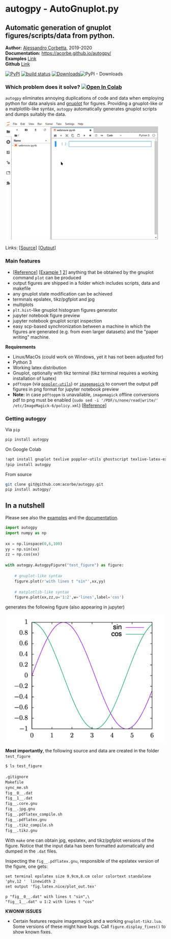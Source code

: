 <h1>autogpy - AutoGnuplot.py</h1>

<h2>Automatic generation of gnuplot figures/scripts/data from python.</h2>


**Author:** [Alessandro Corbetta](http://corbetta.phys.tue.nl/), 2019-2020   
**Documentation:** https://acorbe.github.io/autogpy/  
**Examples** [Link](https://github.com/acorbe/autogpy/tree/master/examples)  
**Github** [Link](https://github.com/acorbe/autogpy) 


[![PyPI](https://img.shields.io/pypi/v/autogpy)](https://pypi.org/project/autogpy/) [![build status](https://travis-ci.org/acorbe/autogpy.svg?branch=master)](https://travis-ci.org/github/acorbe/autogpy) [![Downloads](https://pepy.tech/badge/autogpy)](https://pepy.tech/project/autogpy)![PyPI - Downloads](https://img.shields.io/pypi/dm/autogpy)


### Which problem does it solve? [![Open In Colab](https://colab.research.google.com/assets/colab-badge.svg)](https://colab.research.google.com/github/acorbe/autogpy/blob/master/examples/05-colab/Autogpy_colab_showcase.ipynb)


`autogpy` eliminates annoying duplications of code and data when employing python for data analysis and [gnuplot](http://www.gnuplot.info/) for figures. Providing a gnuplot-like or a matplotlib-like syntax, `autogpy` automatically generates gnuplot scripts and dumps suitably the data.  

![Autogpy-Demo](https://github.com/acorbe/autogpy/raw/master/doc/other/demo-animation.gif)

Links: [[Source](https://github.com/acorbe/autogpy/tree/master/examples/02-webexample/webmovie.ipynb)] [[Output](https://github.com/acorbe/autogpy/tree/master/examples/02-webexample/test-figure)]


### Main features
+ [[Reference](https://acorbe.github.io/autogpy/code.html#autogpy.AutoGnuplotFigure.plot)] [[Example 1](https://github.com/acorbe/autogpy/blob/master/examples/01-syntax/hybrid-python-gnuplot-syntax.ipynb) [2](https://github.com/acorbe/autogpy/blob/master/examples/01-syntax/pure-gnuplot-syntax.ipynb)] anything that be obtained by the gnuplot command `plot` can be produced
+ output figures are shipped in a folder which includes scripts, data and makefile
+ any gnuplot state modification can be achieved
+ terminals epslatex, tikz/pgfplot and jpg
+ multiplots
+ `plt.hist`-like gnuplot histogram figures generator
+ jupyter notebook figure preview
+ jupyter notebook gnuplot script inspection
+ easy scp-based synchronization between a machine in which the figures are generated (e.g. from even larger datasets) and the "paper writing" machine.

**Requirements**
+ Linux/MacOs (could work on Windows, yet it has not been adjusted for)
+ Python 3
+ Working latex distribution
+ Gnuplot, optionally with tikz terminal (tikz terminal requires a working installation of luatex)
+ `pdftoppm` (via [`poppler-utils`](https://command-not-found.com/pdftoppm)) or [`imagemagick`](https://command-not-found.com/convert) to convert the output pdf figures in png format for jupyter notebook preview 
+ **Note:** in case `pdftoppm` is unavailable, `imagemagick` offline conversions pdf to png must be enabled (`sudo sed -i '/PDF/s/none/read|write/' /etc/ImageMagick-6/policy.xml`) [[Reference](https://stackoverflow.com/a/52661288)]


### Getting autogpy

Via `pip`
```bash
pip install autogpy

```

On Google Colab
```bash
!apt install gnuplot texlive poppler-utils ghostscript texlive-latex-extra
!pip install autogpy
```

From source
```bash
git clone git@github.com:acorbe/autogpy.git
pip install autogpy/
```


## In a nutshell

Please see also the [examples](https://github.com/acorbe/autogpy/tree/master/examples) and the [documentation](https://acorbe.github.io/autogpy/).

```python
import autogpy
import numpy as np

xx = np.linspace(0,6,100)
yy = np.sin(xx)
zz = np.cos(xx)

with autogpy.AutogpyFigure("test_figure") as figure: 

	# gnuplot-like syntax
	figure.plot(r'with lines t "sin"',xx,yy)
	
	# matplotlib-like syntax
	figure.plot(xx,zz,u='1:2',w='lines',label='cos')
```

generates the following figure (also appearing in jupyter)

<img src="https://github.com/acorbe/autogpy/raw/master/example_fig.jpeg" alt="example figure" width="500px" >

**Most importantly**, the following source and data are created in the folder `test_figure` 

```bash
$ ls test_figure

.gitignore
Makefile
sync_me.sh
fig__0__.dat
fig__1__.dat
fig__.core.gnu
fig__.jpg.gnu
fig__.pdflatex_compile.sh
fig__.pdflatex.gnu
fig__.tikz_compile.sh
fig__.tikz.gnu
```

With `make` one can obtain jpg, epslatex, and tikz/pgfplot versions of the figure. Notice that the input data has been formatted automatically and dumped in the `.dat` files.

Inspecting the `fig__.pdflatex.gnu`, responsible of the epslatex version of the figure, one gets:
```gnuplot
set terminal epslatex size 9.9cm,8.cm color colortext standalone      'phv,12 '  linewidth 2
set output 'fig.latex.nice/plot_out.tex'

p "fig__0__.dat" with lines t "sin",\
"fig__1__.dat" u 1:2 with lines t "cos" 
```

**KWONW ISSUES**
+ Certain features require imagemagick and a working `gnuplot-tikz.lua`. Some versions of these might have bugs. Call `figure.display_fixes()` to show known fixes.

